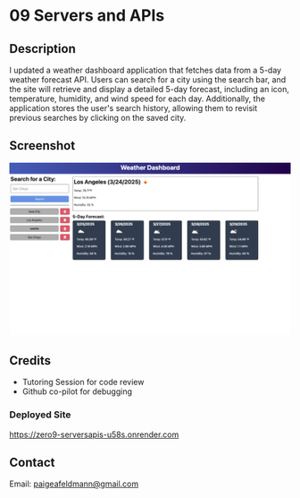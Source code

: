 # 09 Servers and APIs

## Description
I updated a weather dashboard application that fetches data from a 5-day weather forecast API. Users can search for a city using the search bar, and the site will retrieve and display a detailed 5-day forecast, including an icon, temperature, humidity, and wind speed for each day. Additionally, the application stores the user's search history, allowing them to revisit previous searches by clicking on the saved city.

## Screenshot
![Weather Dashboard](/assets/weatherDashboard.png)

## Credits
- Tutoring Session for code review
- Github co-pilot for debugging

### Deployed Site
https://zero9-serversapis-u58s.onrender.com

## Contact
Email: paigeafeldmann@gmail.com